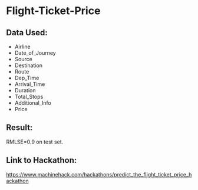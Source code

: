 # Flight-Ticket-Price


## Data Used:

* Airline
* Date_of_Journey
* Source
* Destination
* Route
* Dep_Time
* Arrival_Time
* Duration
* Total_Stops
* Additional_Info
* Price 

## Result:
RMLSE=0.9 on test set.

## Link to Hackathon:
https://www.machinehack.com/hackathons/predict_the_flight_ticket_price_hackathon
